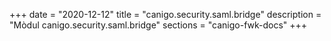 +++
date        = "2020-12-12"
title       = "canigo.security.saml.bridge"
description = "Mòdul canigo.security.saml.bridge"
sections    = "canigo-fwk-docs"
+++